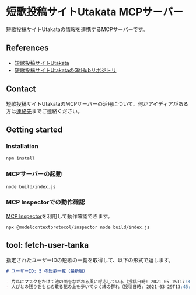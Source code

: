 # 短歌投稿サイトUtakata MCPサーバー

短歌投稿サイトUtakataの情報を連携するMCPサーバーです。

## References

- [短歌投稿サイトUtakata](https://utakatanka.jp/)
- [短歌投稿サイトUtakataのGitHubリポジトリ](https://github.com/fuyu77/utakata)

## Contact

短歌投稿サイトUtakataのMCPサーバーの活用について、何かアイディアがある方は[連絡先](https://utakatanka.jp/about#contacts)までご連絡ください。

## Getting started

### Installation

```
npm install
```

### MCPサーバーの起動

```
node build/index.js
```

### MCP Inspectorでの動作確認

[MCP Inspector](https://github.com/modelcontextprotocol/inspector)を利用して動作確認できます。

```
npx @modelcontextprotocol/inspector node build/index.js
```

## tool: fetch-user-tanka

指定されたユーザーIDの短歌の一覧を取得して、以下の形式で返します。

```md
# ユーザーID: 5 の短歌一覧（最新順）

- 片耳にマスクをかけて池の面をながれる風に呼応している（投稿日時: 2021-05-15T17:39:00.000+09:00、いいね数: 32）
- 人びとの残りをもとめ散る花の上を歩いてゆく鳩の群れ（投稿日時: 2021-03-29T13:45:16.888+09:00、いいね数: 17）
```
